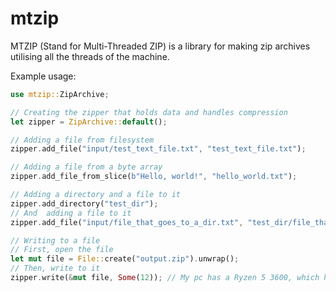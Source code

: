 # mtzip

MTZIP (Stand for Multi-Threaded ZIP) is a library for making zip archives utilising all the threads of the machine.

Example usage:

```rs
use mtzip::ZipArchive;

// Creating the zipper that holds data and handles compression
let zipper = ZipArchive::default();

// Adding a file from filesystem
zipper.add_file("input/test_text_file.txt", "test_text_file.txt");

// Adding a file from a byte array
zipper.add_file_from_slice(b"Hello, world!", "hello_world.txt");

// Adding a directory and a file to it
zipper.add_directory("test_dir");
// And  adding a file to it
zipper.add_file("input/file_that_goes_to_a_dir.txt", "test_dir/file_that_goes_to_a_dir.txt");

// Writing to a file
// First, open the file
let mut file = File::create("output.zip").unwrap();
// Then, write to it
zipper.write(&mut file, Some(12)); // My pc has a Ryzen 5 3600, which has 12 threads. Choose number of threads according to your platform
```

